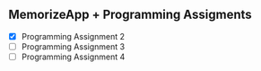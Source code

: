 ## MemorizeApp + Programming Assigments

- [x] Programming Assignment 2
- [ ] Programming Assignment 3
- [ ] Programming Assignment 4
